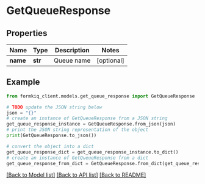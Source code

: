 # GetQueueResponse


## Properties

Name | Type | Description | Notes
------------ | ------------- | ------------- | -------------
**name** | **str** | Queue name | [optional] 

## Example

```python
from formkiq_client.models.get_queue_response import GetQueueResponse

# TODO update the JSON string below
json = "{}"
# create an instance of GetQueueResponse from a JSON string
get_queue_response_instance = GetQueueResponse.from_json(json)
# print the JSON string representation of the object
print(GetQueueResponse.to_json())

# convert the object into a dict
get_queue_response_dict = get_queue_response_instance.to_dict()
# create an instance of GetQueueResponse from a dict
get_queue_response_from_dict = GetQueueResponse.from_dict(get_queue_response_dict)
```
[[Back to Model list]](../README.md#documentation-for-models) [[Back to API list]](../README.md#documentation-for-api-endpoints) [[Back to README]](../README.md)


